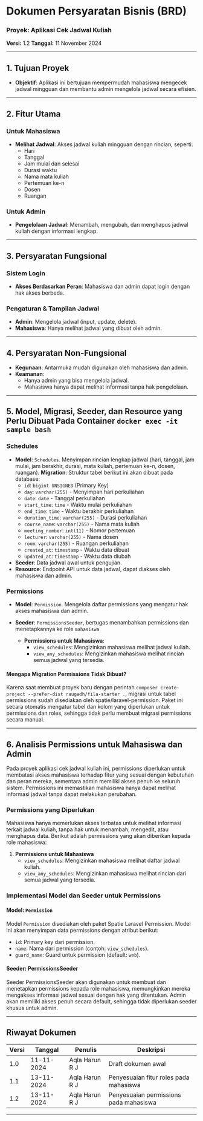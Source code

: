 # **Dokumen Persyaratan Bisnis (BRD)**  
### **Proyek:** Aplikasi Cek Jadwal Kuliah  
**Versi:** 1.2
**Tanggal:** 11 November 2024  

---

## **1. Tujuan Proyek**
- **Objektif**: Aplikasi ini bertujuan mempermudah mahasiswa mengecek jadwal mingguan dan membantu admin mengelola jadwal secara efisien.

---

## **2. Fitur Utama**

### **Untuk Mahasiswa**
- **Melihat Jadwal**: Akses jadwal kuliah mingguan dengan rincian, seperti:
  - Hari
  - Tanggal
  - Jam mulai dan selesai
  - Durasi waktu
  - Nama mata kuliah
  - Pertemuan ke-n
  - Dosen
  - Ruangan

### **Untuk Admin**
- **Pengelolaan Jadwal**: Menambah, mengubah, dan menghapus jadwal kuliah dengan informasi lengkap.

---

## **3. Persyaratan Fungsional**

### **Sistem Login**
- **Akses Berdasarkan Peran**: Mahasiswa dan admin dapat login dengan hak akses berbeda.

### **Pengaturan & Tampilan Jadwal**
- **Admin**: Mengelola jadwal (input, update, delete).
- **Mahasiswa**: Hanya melihat jadwal yang dibuat oleh admin.

---

## **4. Persyaratan Non-Fungsional**

- **Kegunaan**: Antarmuka mudah digunakan oleh mahasiswa dan admin.
- **Keamanan**:
  - Hanya admin yang bisa mengelola jadwal.
  - Mahasiswa hanya dapat melihat informasi tanpa hak pengelolaan.

---

## **5. Model, Migrasi, Seeder, dan Resource yang Perlu Dibuat Pada Container `docker exec -it sample bash`**

### **Schedules**
- **Model**: `Schedules`. Menyimpan rincian lengkap jadwal (hari, tanggal, jam mulai, jam berakhir, durasi, mata kuliah, pertemuan ke-n, dosen, ruangan).
**Migration**: Struktur tabel berikut ini akan dibuat pada database:
  - `id`: `bigint UNSIGNED` (Primary Key)
  - `day`: `varchar(255)` - Menyimpan hari perkuliahan
  - `date`: `date` - Tanggal perkuliahan
  - `start_time`: `time` - Waktu mulai perkuliahan
  - `end_time`: `time` - Waktu berakhir perkuliahan
  - `duration_time`: `varchar(255)` - Durasi perkuliahan
  - `course_name`: `varchar(255)` - Nama mata kuliah
  - `meeting_number`: `int(11)` - Nomor pertemuan
  - `lecturer`: `varchar(255)` - Nama dosen
  - `room`: `varchar(255)` - Ruangan perkuliahan
  - `created_at`: `timestamp` - Waktu data dibuat
  - `updated_at`: `timestamp` - Waktu data diubah
- **Seeder**: Data jadwal awal untuk pengujian.
- **Resource**: Endpoint API untuk data jadwal, dapat diakses oleh mahasiswa dan admin.
  
### **Permissions**
- **Model**: `Permission`. Mengelola daftar permissions yang mengatur hak akses mahasiswa dan admin.
  
- **Seeder**: `PermissionsSeeder`, bertugas menambahkan permissions dan menetapkannya ke role `mahasiswa`

  - **Permissions untuk Mahasiswa**:
    - `view_schedules`: Mengizinkan mahasiswa melihat jadwal kuliah.
    - `view_any_schedules`: Mengizinkan mahasiswa melihat rincian semua jadwal yang tersedia.

#### Mengapa Migration Permissions Tidak Dibuat? 

Karena saat membuat proyek baru dengan perintah `composer create-project --prefer-dist raugadh/fila-starter .`, migrasi untuk tabel permissions sudah disediakan oleh spatie/laravel-permission. Paket ini secara otomatis mengatur tabel dan kolom yang diperlukan untuk permissions dan roles, sehingga tidak perlu membuat migrasi permissions secara manual.

---

## **6. Analisis Permissions untuk Mahasiswa dan Admin**

Pada proyek aplikasi cek jadwal kuliah ini, permissions diperlukan untuk membatasi akses mahasiswa terhadap fitur yang sesuai dengan kebutuhan dan peran mereka, sementara admin memiliki akses penuh ke seluruh sistem. Permissions ini memastikan mahasiswa hanya dapat melihat informasi jadwal tanpa dapat melakukan perubahan.

### **Permissions yang Diperlukan**

Mahasiswa hanya memerlukan akses terbatas untuk melihat informasi terkait jadwal kuliah, tanpa hak untuk menambah, mengedit, atau menghapus data. Berikut adalah permissions yang akan diberikan kepada role mahasiswa:

1. **Permissions untuk Mahasiswa**
   - `view_schedules`: Mengizinkan mahasiswa melihat daftar jadwal kuliah.
   - `view_any_schedules`: Mengizinkan mahasiswa melihat rincian dari semua jadwal yang tersedia.

### **Implementasi Model dan Seeder untuk Permissions**

#### **Model: `Permission`**

Model `Permission` disediakan oleh paket Spatie Laravel Permission. Model ini akan menyimpan data permissions dengan atribut berikut:
- `id`: Primary key dari permission.
- `name`: Nama dari permission (contoh: `view_schedules`).
- `guard_name`: Guard untuk permission (default: `web`).

#### **Seeder: PermissionsSeeder**
Seeder PermissionsSeeder akan digunakan untuk membuat dan menetapkan permissions kepada role mahasiswa, memungkinkan mereka mengakses informasi jadwal sesuai dengan hak yang ditentukan. Admin akan memiliki akses penuh secara default, sehingga tidak diperlukan seeder khusus untuk admin.

---

## **Riwayat Dokumen**

| Versi | Tanggal       | Penulis         | Deskripsi                          |
|-------|---------------|-----------------|------------------------------------|
| 1.0   | 11-11-2024    | Aqla Harun R J  | Draft dokumen awal                 |
| 1.1   | 13-11-2024    | Aqla Harun R J  | Penyesuaian fitur roles pada mahasiswa |
| 1.2   | 13-11-2024    | Aqla Harun R J  | Penyesuaian permissions pada mahasiswa |

---
